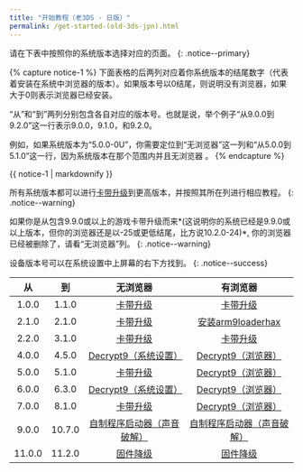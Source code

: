 ```yaml
---
title: "开始教程（老3DS - 日版）"
permalink: /get-started-(old-3ds-jpn).html
---
```


请在下表中按照你的系统版本选择对应的页面。
{: .notice--primary}

{% capture notice-1 %}
下面表格的后两列对应着你系统版本的结尾数字（代表着安装在系统中浏览器的版本）。如果版本号以0结尾，则说明没有浏览器，如果大于0则表示浏览器已经安装。

“从”和“到”两列分别包含各自对应的版本号。也就是说，举个例子“从9.0.0到9.2.0”这一行表示9.0.0，9.1.0，和9.2.0。

例如，如果系统版本为“5.0.0-0U”，你需要定位到“无浏览器”这一列和“从5.0.0到5.1.0”这一行，因为系统版本在那个范围内并且无浏览器 。
{% endcapture %}

<div class="notice--info">{{ notice-1 | markdownify }}</div>

所有系统版本都可以进行[卡带升级](cart-update)到更高版本，并按照其所在列进行相应教程。
{: .notice--warning}

如果你是从包含9.9.0或以上的游戏卡带升级而来*(这说明你的系统已经是9.9.0或以上版本，但你的浏览器还是以-25或更低结尾，比方说10.2.0-24)*, 你的浏览器已经被删除了，请看“无浏览器”列。
{: .notice--warning}

设备版本号可以在系统设置中上屏幕的右下方找到。
{: .notice--success}

| 从 | 到 | 无浏览器 | 有浏览器 |
|:-:|:-:|:-:|:-:|
| 1.0.0 | 1.1.0 | [卡带升级](cart-update) | [卡带升级](cart-update) |
| 2.1.0 | 2.1.0 | [卡带升级](cart-update) | [安装arm9loaderhax](installing-arm9loaderhax)|
| 2.2.0 | 3.1.0 | [卡带升级](cart-update)  | [卡带升级](cart-update) |
| 4.0.0 | 4.5.0 | [Decrypt9（系统设置）](decrypt9-(mset)) | [Decrypt9（浏览器）](decrypt9-(browser)) |
| 5.0.0 | 5.1.0 | [卡带升级](cart-update) | [Decrypt9（浏览器）](decrypt9-(browser)) |
| 6.0.0 | 6.3.0 | [Decrypt9（系统设置）](decrypt9-(mset)) | [Decrypt9（浏览器）](decrypt9-(browser)) |
| 7.0.0 | 8.1.0 | [卡带升级](cart-update) | [Decrypt9（浏览器）](decrypt9-(browser)) |
| 9.0.0 | 10.7.0 | [自制程序启动器（声音破解）](homebrew-launcher-(soundhax)) | [自制程序启动器（声音破解）](homebrew-launcher-(soundhax)) |
| 11.0.0 | 11.2.0 | [固件降级](nfirm-downgrade) | [固件降级](nfirm-downgrade) |

